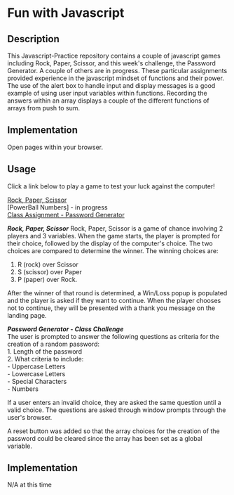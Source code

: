 # Fun with Javascript

## Description
This Javascript-Practice repository contains a couple of javascript games including Rock, Paper, Scissor, and this week's challenge, the Password Generator.  A couple of others are in progress. These particular assignments provided experience in the javascript mindset of functions and their power. The use of the alert box to handle input and display messages is a good example of using user input variables within functions.  Recording the answers within an array displays a couple of the different functions of arrays from push to sum.


## Implementation

Open pages within your browser.  


## Usage
Click a link below to play a game to test your luck against the computer! 

 [Rock, Paper, Scissor](https://moebirdie.github.io/javascript-practice/rock-paper-scissor/index.html)   
 [PowerBall Numbers] - in progress   
 [Class Assignment - Password Generator](https://moebirdie.github.io/javascript-practice/Password-Generator/index.html)
 

***Rock, Paper, Scissor***
Rock, Paper, Scissor is a game of chance involving 2 players and 3 variables.  When the game starts, the player is prompted for their choice, followed by the display of the computer's choice.  The two choices are compared to determine the winner.  The winning choices are:
1. R (rock) over Scissor
2. S (scissor) over Paper
3. P (paper) over Rock.

After the winner of that round is determined, a Win/Loss popup is populated and the player is asked if they want to continue. When the player chooses not to continue, they will be presented with a thank you message on the landing page.


***Password Generator - Class Challenge***  
The user is prompted to answer the following questions as criteria for the creation of a random password:   
    1. Length of the password  
    2. What criteria to include:  
       - Uppercase Letters  
       - Lowercase Letters  
       - Special Characters  
       - Numbers  
       
If a user enters an invalid choice, they are asked the same question until a valid choice.  The questions are asked through window prompts through the user's browser.

A reset button was added so that the array choices for the creation of the password could be cleared since the array has been set as a global variable.
 
 
## Implementation
N/A at this time

